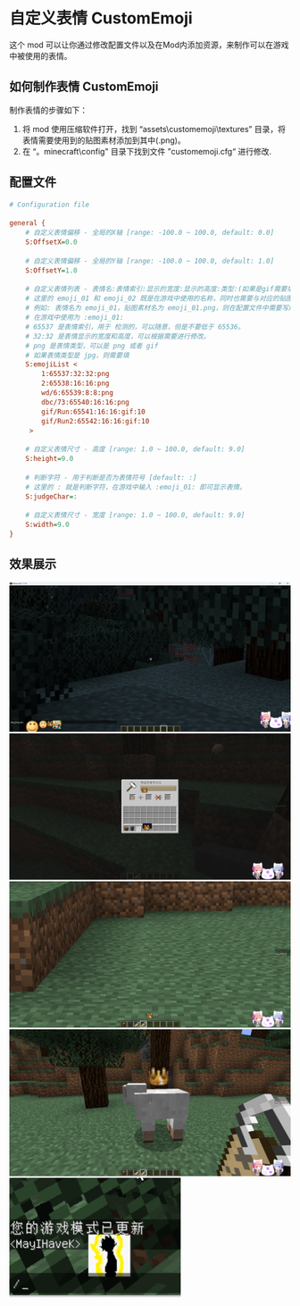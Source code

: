 # 自定义表情 CustomEmoji

这个 mod 可以让你通过修改配置文件以及在Mod内添加资源，来制作可以在游戏中被使用的表情。

## 如何制作表情 CustomEmoji

制作表情的步骤如下：

1. 将 mod 使用压缩软件打开，找到 “assets\customemoji\textures” 目录，将表情需要使用到的贴图素材添加到其中(.png)。
2. 在 “。minecraft\config\" 目录下找到文件 ”customemoji.cfg“ 进行修改.

## 配置文件
~~~cfg
# Configuration file

general {
    # 自定义表情偏移 - 全局的X轴 [range: -100.0 ~ 100.0, default: 0.0]
    S:OffsetX=0.0

    # 自定义表情偏移 - 全局的Y轴 [range: -100.0 ~ 100.0, default: 1.0]
    S:OffsetY=1.0

    # 自定义表情列表 - 表情名:表情索引:显示的宽度:显示的高度:类型:(如果是gif需要填帧率) [default: [1:65537:32:32:png], [2:65538:16:16:png], [wd/6:65539:8:8:png], [dbc/73:65540:16:16:png], [gif/Run:65541:16:16:gif:10], [gif/Run2:65542:16:16:gif:10]]
    # 这里的 emoji_01 和 emoji_02 既是在游戏中使用的名称，同时也需要与对应的贴图素材名称保持一致。
    # 例如: 表情名为 emoji_01，贴图素材名为 emoji_01.png，则在配置文件中需要写成 emoji_01:65537。
    # 在游戏中使用为 :emoji_01:
    # 65537 是表情索引，用于 检测的，可以随意，但是不要低于 65536。
    # 32:32 是表情显示的宽度和高度，可以根据需要进行修改。
    # png 是表情类型，可以是 png 或者 gif
    # 如果表情类型是 jpg，则需要填
    S:emojiList <
        1:65537:32:32:png
        2:65538:16:16:png
        wd/6:65539:8:8:png
        dbc/73:65540:16:16:png
        gif/Run:65541:16:16:gif:10
        gif/Run2:65542:16:16:gif:10
     >

    # 自定义表情尺寸 - 高度 [range: 1.0 ~ 100.0, default: 9.0]
    S:height=9.0

    # 判断字符 - 用于判断是否为表情符号 [default: :]
    # 这里的 : 就是判断字符，在游戏中输入 :emoji_01: 即可显示表情。
    S:judgeChar=:

    # 自定义表情尺寸 - 宽度 [range: 1.0 ~ 100.0, default: 9.0]
    S:width=9.0
}
~~~

## 效果展示
![静态图片](images/img.png "")
![静态图片](images/img_1.png "")
![静态图片](images/img_2.png "")
![静态图片](images/img_3.png "")
![动态图片](images/recording.gif "")
